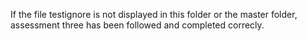 
If the file testignore is not displayed in this folder or the master folder, assessment three has been followed and completed correcly.